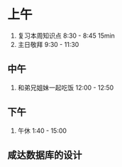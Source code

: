 # 上午

1. 复习本周知识点 8:30 - 8:45 15min
2. 主日敬拜 9:30 - 11:30

## 中午

1. 和弟兄姐妹一起吃饭 12:00 - 12:50

## 下午

1. 午休 1:40 - 15:00











## 咸达数据库的设计

